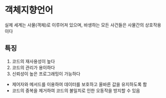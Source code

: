 # 객체지향언어

실제 세계는 사물(객체)로 이루어져 있으며, 바생하는 모든 사건들은 사물간의 상호작용이다 

## 특징

1. 코드의 재사용성이 높다
2. 코드의 관리가 용이하다
3. 신뢰성이 높은 프로그래밍이 가능하다
  * 제어자와 메서드를 이용하여 데이터를 보호하고 올바른 값을 유지하도록 함
  * 코드의 중복을 제거하여 코드의 불일치로 인한 오동작을 방지할 수 있음
